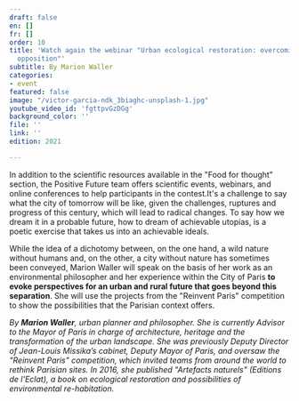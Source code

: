 ```yaml
---
draft: false
en: []
fr: []
order: 10
title: 'Watch again the webinar "Urban ecological restoration: overcoming the city-nature
  opposition"'
subtitle: By Marion Waller
categories:
- event
featured: false
image: "/victor-garcia-ndk_3biaghc-unsplash-1.jpg"
youtube_video_id: 'fgttpvGzDGg'
background_color: ''
file: ''
link: ''
edition: 2021

---
```

In addition to the scientific resources available in the "Food for thought" section, the Positive Future team offers scientific events, webinars, and online conferences to help participants in the contest.It's a challenge to say what the city of tomorrow will be like, given the challenges, ruptures and progress of this century, which will lead to radical changes. To say how we dream it in a probable future, how to dream of achievable utopias, is a poetic exercise that takes us into an achievable ideals.

While the idea of a dichotomy between, on the one hand, a wild nature without humans and, on the other, a city without nature has sometimes been conveyed, Marion Waller will speak on the basis of her work as an environmental philosopher and her experience within the City of Paris **to evoke perspectives for an urban and rural future that goes beyond this separation**. She will use the projects from the "Reinvent Paris" competition to show the possibilities that the Parisian context offers.

_By **Marion Waller**, urban planner and philosopher. She is currently Advisor to the Mayor of Paris in charge of architecture, heritage and the transformation of the urban landscape. She was previously Deputy Director of Jean-Louis Missika’s cabinet, Deputy Mayor of Paris, and oversaw the "Reinvent Paris" competition, which invited teams from around the world to rethink Parisian sites. In 2016, she published "Artefacts naturels" (Editions de l'Eclat), a book on ecological restoration and possibilities of environmental re-habitation._
